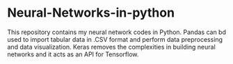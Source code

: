 # Neural-Networks-in-python
This repository contains my neural network codes in Python.
Pandas can bd used to import tabular data in .CSV format and perform data preprocessing and data visualization.
Keras removes the complexities in building neural networks  and it acts as an API for Tensorflow.
